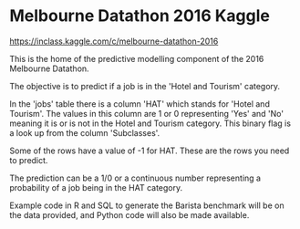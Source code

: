 # Melbourne Datathon 2016 Kaggle
https://inclass.kaggle.com/c/melbourne-datathon-2016

This is the home of the predictive modelling component of the 2016 Melbourne Datathon.

The objective is to predict if a job is in the 'Hotel and Tourism' category.

In the 'jobs' table there is a column 'HAT' which stands for 'Hotel and Tourism'. The values in this column are 1 or 0 representing 'Yes' and 'No' meaning it is or is not in the Hotel and Tourism category. This binary flag is a look up from the column 'Subclasses'.

Some of the rows have a value of -1 for HAT. These are the rows you need to predict.

The prediction can be a  1/0 or a continuous number representing a probability of a job being in the HAT category.

Example code in R and SQL to generate the Barista benchmark will be on the data provided, and Python code will also be made available.
